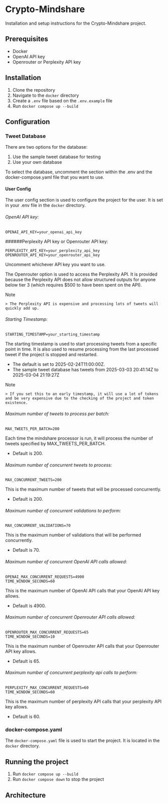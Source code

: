 # Crypto-Mindshare

Installation and setup instructions for the Crypto-Mindshare project.

## Prerequisites

- Docker
- OpenAI API key
- Openrouter or Perplexity API key

## Installation

1. Clone the repository
2. Navigate to the `docker` directory
3. Create a `.env` file based on the `.env.example` file
4. Run ```docker compose up --build```

## Configuration

### Tweet Database

There are two options for the database:

1. Use the sample tweet database for testing
2. Use your own database

To select the database, uncomment the section within the .env and
the docker-compose.yaml file that you want to use.

#### User Config

The user config section is used to configure the project for the user. It is set in your .env file in the `docker` directory.

###### OpenAI API key:
```
OPENAI_API_KEY=your_openai_api_key
```

######Perplexity API key or Openrouter API key:
```
PERPLEXITY_API_KEY=your_perplexity_api_key
OPENROUTER_API_KEY=your_openrouter_api_key
```
Uncomment whichever API key you want to use.

The Openrouter option is used to access the Perplexity API. It is provided
because the Perplexity API does not allow structured outputs for anyone below tier 3
(which requires $500 to have been spent on the API).
> [!NOTE]
    > The Perplexity API is expensive and processing lots of tweets will quickly add up.

###### Starting Timestamp:
```
STARTING_TIMESTAMP=your_starting_timestamp
```
The starting timestamp is used to start processing tweets from a specific point in time. It is also used to resume processing from the last processed tweet if the project is stopped and restarted.
- The default is set to 2025-02-24T11:00:00Z.
- The sample tweet database has tweets from 2025-03-03 20:41:14Z to 2025-03-04 21:19:27Z

> [!NOTE]
    > If you set this to an early timestamp, it will use a lot of tokens and be very expensive due to the checking of the project and token existence.

###### Maximum number of tweets to process per batch:
```
MAX_TWEETS_PER_BATCH=200
```
Each time the mindshare processor is run, it will process the number of tweets specified by MAX_TWEETS_PER_BATCH.
- Default is 200.

###### Maximum number of concurrent tweets to process:
```
MAX_CONCURRENT_TWEETS=200
```
This is the maximum number of tweets that will be processed concurrently.
- Default is 200.

###### Maximum number of concurrent validations to perform:
```
MAX_CONCURRENT_VALIDATIONS=70
```
This is the maximum number of validations that will be performed concurrently.
- Default is 70.

###### Maximum number of concurrent OpenAI API calls allowed:
```
OPENAI_MAX_CONCURRENT_REQUESTS=4900
TIME_WINDOW_SECONDS=60
```
This is the maximum number of OpenAI API calls that your OpenAI API key allows.
- Default is 4900.

###### Maximum number of concurrent Openrouter API calls allowed:
```
OPENROUTER_MAX_CONCURRENT_REQUESTS=65
TIME_WINDOW_SECONDS=10
```
This is the maximum number of Openrouter API calls that your Openrouter API key allows.
- Default is 65.

###### Maximum number of concurrent perplexity api calls to perform:
```
PERPLEXITY_MAX_CONCURRENT_REQUESTS=60
TIME_WINDOW_SECONDS=60
```
This is the maximum number of perplexity API calls that your perplexity API key allows.
- Default is 60.

### docker-compose.yaml

The `docker-compose.yaml` file is used to start the project. It is located in the `docker` directory.

## Running the project

1. Run ```docker compose up --build```
2. Run ```docker compose down``` to stop the project

## Architecture

